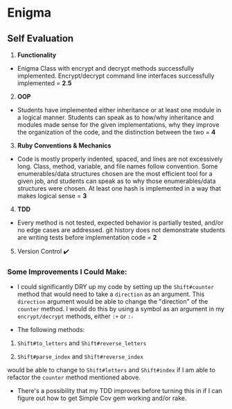 # Enigma
## Self Evaluation


1. **Functionality**

- Enigma Class with encrypt and decrypt methods successfully implemented. Encrypt/decrypt command line interfaces successfully implemented = **2.5**


2. **OOP**

- Students have implemented either inheritance or at least one module in a logical manner. Students can speak as to how/why inheritance and modules made sense for the given implementations, why they improve the organization of the code, and the distinction between the two = **4**


3. **Ruby Conventions & Mechanics**

- Code is mostly properly indented, spaced, and lines are not excessively long. Class, method, variable, and file names follow convention. Some enumerables/data structures chosen are the most efficient tool for a given job, and students can speak as to why those enumerables/data structures were chosen. At least one hash is implemented in a way that makes logical sense = **3**


4. **TDD**

- Every method is not tested, expected behavior is partially tested, and/or no edge cases are addressed. git history does not demonstrate students are writing tests before implementation code = **2**


5. Version Control  ✔️


### Some Improvements I Could Make:


- I could significantly DRY up my code by setting up the `Shift#counter` method that would need to take a `direction` as an argument. This `direction` argument would be able to change the "direction" of the `counter` method. I would do this by using a symbol as an argument in my `encrypt/decrypt` methods, either `:+` or `:-`

- The following methods:

1. `Shift#to_letters` and `Shift#reverse_letters`

2. `Shift#parse_index` and `Shift#reverse_index`

would be able to change to `Shift#letters` and `Shift#index` if I am able to refactor the `counter` method mentioned above.

- There's a possibility that my TDD improves before turning this in if I can figure out how to get Simple Cov gem working and/or rake.

